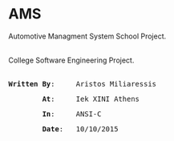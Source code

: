 # AMS

<p>Automotive Managment System School Project.</p>
<br/>
College Software Engineering Project.<br/>
<br/>
<pre><b>Written By</b>:&#9;Aristos Miliaressis<br/></pre>
<pre>&#9;<b>At</b>:&#9;Iek XINI Athens<br/></pre>
<pre>&#9;<b>In</b>:&#9;ANSI-C<br/></pre>
<pre>&#9;<b>Date</b>:&#9;10/10/2015<br/></pre>
